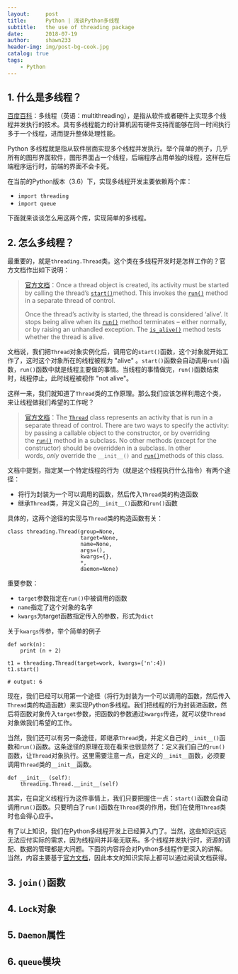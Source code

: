 ```yaml
---
layout:     post
title:      Python | 浅谈Python多线程
subtitle:   the use of threading package
date:       2018-07-19
author:     shawn233
header-img: img/post-bg-cook.jpg
catalog: true
tags:
    - Python
---
```




## 1. 什么是多线程？

[百度百科](https://baike.baidu.com/item/%E5%A4%9A%E7%BA%BF%E7%A8%8B/1190404?fr=aladdin)：多线程（英语：multithreading），是指从软件或者硬件上实现多个线程并发执行的技术。具有多线程能力的计算机因有硬件支持而能够在同一时间执行多于一个线程，进而提升整体处理性能。

Python 多线程就是指从软件层面实现多个线程并发执行。举个简单的例子，几乎所有的图形界面软件，图形界面占一个线程，后端程序占用单独的线程，这样在后端程序运行时，前端的界面不会卡死。

在当前的Python版本（3.6）下，实现多线程开发主要依赖两个库：

* `import threading`
* `import queue`

下面就来谈谈怎么用这两个库，实现简单的多线程。

## 2. 怎么多线程？

最重要的，就是`threading.Thread`类。这个类在多线程开发时是怎样工作的？官方文档作出如下说明：

> [官方文档](https://docs.python.org/3.6/library/threading.html)：Once a thread object is created, its activity must be started by calling the thread’s [`start()`](https://docs.python.org/3.6/library/threading.html#threading.Thread.start "threading.Thread.start")method. This invokes the [`run()`](https://docs.python.org/3.6/library/threading.html#threading.Thread.run "threading.Thread.run") method in a separate thread of control.
>
> Once the thread’s activity is started, the thread is considered ‘alive’. It stops being alive when its [`run()`](https://docs.python.org/3.6/library/threading.html#threading.Thread.run "threading.Thread.run") method terminates – either normally, or by raising an unhandled exception. The [`is_alive()`](https://docs.python.org/3.6/library/threading.html#threading.Thread.is_alive "threading.Thread.is_alive") method tests whether the thread is alive.

文档说，我们把`Thread`对象实例化后，调用它的`start()`函数，这个对象就开始工作了，这时这个对象所在的线程被视为 "alive" 。`start()`函数会自动调用`run()`函数，`run()`函数中就是线程主要做的事情。当线程的事情做完，`run()`函数结束时，线程停止，此时线程被视作 "not alive"。

这样一来，我们就知道了`Thread`类的工作原理。那么我们应该怎样利用这个类，来让线程做我们希望的工作呢？

> [官方文档](https://docs.python.org/3.6/library/threading.html)：The [`Thread`](https://docs.python.org/3.6/library/threading.html#threading.Thread "threading.Thread") class represents an activity that is run in a separate thread of control. There are two ways to specify the activity: by passing a callable object to the constructor, or by overriding the [`run()`](https://docs.python.org/3.6/library/threading.html#threading.Thread.run "threading.Thread.run") method in a subclass. No other methods (except for the constructor) should be overridden in a subclass. In other words, *only* override the `__init__()` and [`run()`](https://docs.python.org/3.6/library/threading.html#threading.Thread.run "threading.Thread.run")methods of this class.

文档中提到，指定某一个特定线程的行为（就是这个线程执行什么指令）有两个途径：

* 将行为封装为一个可以调用的函数，然后传入`Thread`类的构造函数
* 继承`Thread`类，并定义自己的`__init__()`函数和`run()`函数

具体的，这两个途径的实现与`Thread`类的构造函数有关：

```
class threading.Thread(group=None, 
                       target=None, 
                       name=None, 
                       args=(), 
                       kwargs={}, 
                       *, 
                       daemon=None)
```

重要参数：

* `target`参数指定在`run()`中被调用的函数
* `name`指定了这个对象的名字
* `kwargs`为target函数指定传入的参数，形式为`dict`

关于`kwargs`传参，举个简单的例子

```
def work(n):
    print (n + 2)

t1 = threading.Thread(target=work, kwargs={'n':4})
t1.start()

# output: 6
```

现在，我们已经可以用第一个途径（将行为封装为一个可以调用的函数，然后传入`Thread`类的构造函数）来实现Python多线程。我们把线程的行为封装进函数，然后将函数对象传入`target`参数，把函数的参数通过`kwargs`传递，就可以使`Thread`对象做我们希望的工作。

当然，我们还可以有另一条途径，即继承`Thread`类，并定义自己的`__init__()`函数和`run()`函数。这条途径的原理在现在看来也很显然了：定义我们自己的`run()`函数，让`Thread`对象执行。这里需要注意一点，自定义的`__init__`函数，必须要调用`Thread`类的`__init__`函数。

```
def __init__ (self):
    threading.Thread.__init__(self)
```

其实，在自定义线程行为这件事情上，我们只要把握住一点：`start()`函数会自动调用`run()`函数。只要明白了`run()`函数在`Thread`类的作用，我们在使用`Thread`类时也会得心应手。

有了以上知识，我们在Python多线程开发上已经算入门了。当然，这些知识远远无法应付实际的需求，因为线程间并非毫无联系。多个线程并发执行时，资源的调配、数据的管理都是大问题。下面的内容将会对Python多线程作更深入的讲解。当然，内容主要基于[官方文档](https://docs.python.org/3.6/library/threading.html)，因此本文的知识实际上都可以通过阅读文档获得。

## 3. `join()`函数

## 4. `Lock`对象

## 5. `Daemon`属性

## 6. `queue`模块
